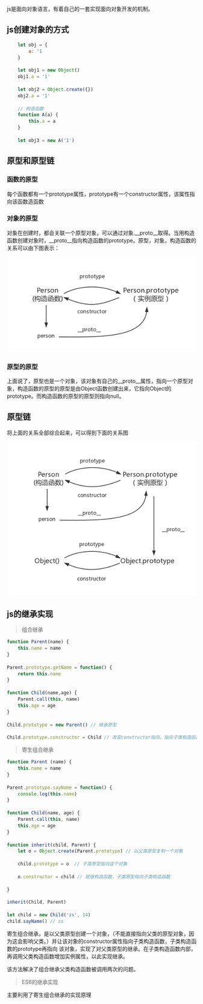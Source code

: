 js是面向对象语言，有着自己的一套实现面向对象开发的机制。
## js创建对象的方式
```javascript
    let obj = {
        a: '1
    }

    let obj1 = new Object()
    obj1.a = '1'

    let obj2 = Object.create({})
    obj2.a = '1'

    // 构造函数
    function A(a) {
        this.a = a
    }

    let obj3 = new A('1')


```
## 原型和原型链
### 函数的原型
每个函数都有一个prototype属性，prototype有一个constructor属性，该属性指向该函数造函数
### 对象的原型
对象在创建时，都会关联一个原型对象，可以通过对象.__proto__取得。当用构造函数创建对象时，__proto__指向构造函数的prototype。原型，对象，构造函数的关系可以由下图表示：

![Image text](../imgs/prototype3.png)

### 原型的原型

上面说了，原型也是一个对象，该对象有自己的__proto__属性，指向一个原型对象，构造函数的原型的原型是由Object函数创建出来，它指向Object的prototype。而构造函数的原型的原型则指向null。

## 原型链
将上面的关系全部综合起来，可以得到下面的关系图

![Image text](../imgs/prototype2.png)

## js的继承实现
>组合继承


```javascript
function Parent(name) {
    this.name = name
}

Parent.prototype.getName = function() {
    return this.name
}

function Child(name,age) {
    Parent.call(this, name)
    this.age = age
}

Child.prototype = new Parent() // 继承原型

Child.prototype.constructor = Child // 改变constructor指向，指向子类构造函数

```

> 寄生组合继承

```javascript
function Parent (name) {
    this.name = name
}

Parent.prototype.sayName = function() {
    console.log(this.name)
}

function Child(name, age) {
    Parent.call(this, name)
    this.age = age
}

function inherit(child, Parent) {
    let o = Object.create(Parent.prototype) // 以父类原型复制一个对象

    child.prototype = o  // 子类原型指向这个对象

    o.constructor = child // 赋值构造函数，子类原型指向子类构造函数

}

inherit(Child, Parent)

let child = new Child('zs', 14)
child.sayName() // zs
````
寄生组合继承，是以父类原型创建一个对象，（不能直接指向父类的原型对象，因为这会影响父类。）并让该对象的constructor属性指向子类构造函数，子类构造函数的prototype再指向
该对象，实现了对父类原型的继承。在子类构造函数内部，再调用父类构造函数增加实例属性，以此实现继承。

该方法解决了组合继承父类构造函数被调用两次的问题。

> ES6的继承实现

主要利用了寄生组合继承的实现原理